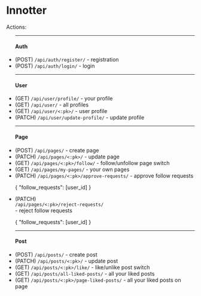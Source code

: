 <h1>Innotter</h1>
<p>Actions:</p>
<ul>
    <hr>
    <h4>Auth</h4>
    <li> (POST) <code>/api/auth/register/</code> - registration</li>
    <li> (POST) <code>/api/auth/login/</code> - login</li>
    <hr>
    <h4>User</h4>
    <li>(GET) <code>/api/user/profile/</code> - your profile</li>
    <li>(GET) <code>/api/user/</code> - all profiles</li>
    <li>(GET) <code>/api/user/<:pk>/</code> - user profile</li>
    <li>(PATCH) <code>/api/user/update-profile/</code> - update profile</li>
    <hr>
    <h4>Page</h4>
    <li> (POST) <code>/api/pages/</code> - create page</li>
    <li> (PATCH) <code>/api/pages/<:pk>/</code> - update page</li>
    <li> (GET) <code>/api/pages/<:pk>/follow/</code> - follow/unfollow page switch</li>
    <li> (GET) <code>/api/pages/my-pages/</code> - your own pages</li>
    <li> (PATCH) <code>/api/pages/<:pk>/approve-requests/</code> - approve follow requests
    <p>{
    "follow_requests": [user_id]
    }</p><li> (PATCH) <code>
/api/pages/<:pk>/reject-requests/
</code> - reject follow requests
    <p>{
    "follow_requests": [user_id]
    }</p>
    </li>
<hr>
<h4>Post</h4>
<li> (POST) <code>/api/posts/</code> - create post</li>
<li> (PATCH) <code>/api/posts/<:pk>/</code> - update post</li>
<li> (GET) <code>/api/posts/<:pk>/like/</code> - like/unlike post switch</li>
    <li> (GET) <code>/api/posts/all-liked-posts/</code> - all your liked posts</li>
    <li> (GET) <code>/api/posts/<:pk>/page-liked-posts/</code> - all your liked posts on page</li>
    
</ul>